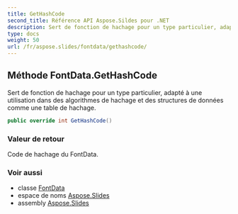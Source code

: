 ```yaml
---
title: GetHashCode
second_title: Référence API Aspose.Sildes pour .NET
description: Sert de fonction de hachage pour un type particulier, adapté à une utilisation dans des algorithmes de hachage et des structures de données comme une table de hachage.
type: docs
weight: 50
url: /fr/aspose.slides/fontdata/gethashcode/
---
```


## Méthode FontData.GetHashCode

Sert de fonction de hachage pour un type particulier, adapté à une utilisation dans des algorithmes de hachage et des structures de données comme une table de hachage.

```csharp
public override int GetHashCode()
```

### Valeur de retour

Code de hachage du FontData.

### Voir aussi

* classe [FontData](../../fontdata)
* espace de noms [Aspose.Slides](../../fontdata)
* assembly [Aspose.Slides](../../../)

<!-- NE PAS ÉDITER : généré par xmldocmd pour Aspose.Slides.dll -->